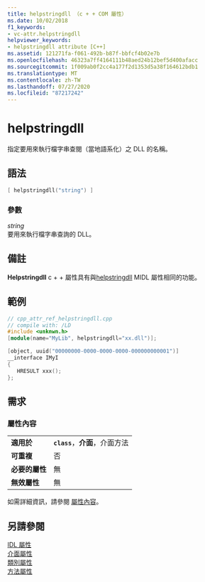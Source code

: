 ```yaml
---
title: helpstringdll （c + + COM 屬性）
ms.date: 10/02/2018
f1_keywords:
- vc-attr.helpstringdll
helpviewer_keywords:
- helpstringdll attribute [C++]
ms.assetid: 121271fa-f061-492b-b87f-bbfcf4b02e7b
ms.openlocfilehash: 46323a7ff4164111b48aed24b12bef5d400afacc
ms.sourcegitcommit: 1f009ab0f2cc4a177f2d1353d5a38f164612bdb1
ms.translationtype: MT
ms.contentlocale: zh-TW
ms.lasthandoff: 07/27/2020
ms.locfileid: "87217242"
---
```

# <a name="helpstringdll"></a>helpstringdll

指定要用來執行檔字串查閱（當地語系化）之 DLL 的名稱。

## <a name="syntax"></a>語法

```cpp
[ helpstringdll("string") ]
```

### <a name="parameters"></a>參數

*string*<br/>
要用來執行檔字串查詢的 DLL。

## <a name="remarks"></a>備註

**Helpstringdll** c + + 屬性具有與[helpstringdll](/windows/win32/Midl/helpstringdll) MIDL 屬性相同的功能。

## <a name="example"></a>範例

```cpp
// cpp_attr_ref_helpstringdll.cpp
// compile with: /LD
#include <unknwn.h>
[module(name="MyLib", helpstringdll="xx.dll")];

[object, uuid("00000000-0000-0000-0000-000000000001")]
__interface IMyI
{
   HRESULT xxx();
};
```

## <a name="requirements"></a>需求

### <a name="attribute-context"></a>屬性內容

|||
|-|-|
|**適用於**|**`class`**，**介面**，介面方法|
|**可重複**|否|
|**必要的屬性**|無|
|**無效屬性**|無|

如需詳細資訊，請參閱 [屬性內容](cpp-attributes-com-net.md#contexts)。

## <a name="see-also"></a>另請參閱

[IDL 屬性](idl-attributes.md)<br/>
[介面屬性](interface-attributes.md)<br/>
[類別屬性](class-attributes.md)<br/>
[方法屬性](method-attributes.md)
